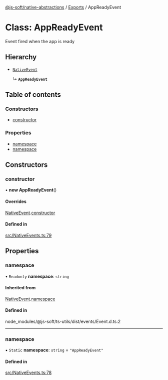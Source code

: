 [@js-soft/native-abstractions](../README.md) / [Exports](../modules.md) / AppReadyEvent

# Class: AppReadyEvent

Event fired when the app is ready

## Hierarchy

- [`NativeEvent`](NativeEvent.md)

  ↳ **`AppReadyEvent`**

## Table of contents

### Constructors

- [constructor](AppReadyEvent.md#constructor)

### Properties

- [namespace](AppReadyEvent.md#namespace)
- [namespace](AppReadyEvent.md#namespace)

## Constructors

### constructor

• **new AppReadyEvent**()

#### Overrides

[NativeEvent](NativeEvent.md).[constructor](NativeEvent.md#constructor)

#### Defined in

[src/NativeEvents.ts:79](https://github.com/js-soft/ts-native-access/blob/dceb9d6/packages/abstractions/src/NativeEvents.ts#L79)

## Properties

### namespace

• `Readonly` **namespace**: `string`

#### Inherited from

[NativeEvent](NativeEvent.md).[namespace](NativeEvent.md#namespace)

#### Defined in

node_modules/@js-soft/ts-utils/dist/events/Event.d.ts:2

___

### namespace

▪ `Static` **namespace**: `string` = `"AppReadyEvent"`

#### Defined in

[src/NativeEvents.ts:78](https://github.com/js-soft/ts-native-access/blob/dceb9d6/packages/abstractions/src/NativeEvents.ts#L78)
